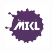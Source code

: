 <div width="100%"><img align="center" width="144" height="144" src="./images/mikl.png" background-color="red"/></div>
